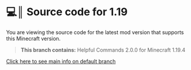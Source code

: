 # 💻║ Source code for 1.19
You are viewing the source code for the latest mod version that supports this Minecraft version.

> **This branch contains:** Helpful Commands 2.0.0 for Minecraft 1.19.4

[Click here to see main info on default branch](https://github.com/ThatsNotM3/HelpfulCommands)
